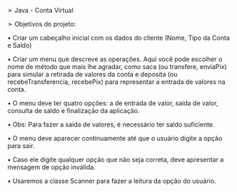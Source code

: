➣ Java - Conta Virtual

➣ Objetivos do projeto:


• Criar um cabeçalho inicial com os dados do cliente (Nome, Tipo da Conta e Saldo)


• Criar um menu que descreve as operações. Aqui você pode escolher o nome de método que mais lhe agradar, como saca (ou transfere, enviaPix) para simular a retirada de valores da conta e deposita (ou 
  recebeTransferencia, recebePix) para representar a entrada de valores na conta.

  
• O menu deve ter quatro opções: a de entrada de valor, saída de valor, consulta de saldo e finalização da aplicação.


• Obs: Para fazer a saída de valores, é necessário ter saldo suficiente.


• O menu deve aparecer continuamente até que o usuário digite a opção para sair.


• Caso ele digite qualquer opção que não seja correta, deve apresentar a mensagem de opção inválida.


• Usaremos a classe Scanner para fazer a leitura da opção do usuário.
